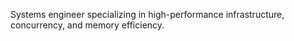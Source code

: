 Systems engineer specializing in high-performance infrastructure, concurrency, and memory efficiency.
